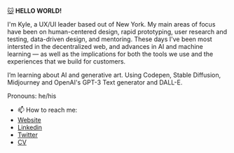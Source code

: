[:cat:]("#" ":cat:") **HELLO WORLD!**

I'm Kyle, a UX/UI leader based out of New York. My main areas of focus have been on human-centered design, rapid prototyping, user research and testing, data-driven design, and mentoring. These days I've been most intersted in the decentralized web, and advances in AI and machine learning — as well as the implications for both the tools we use and the experiences that we build for customers.

I’m learning about AI and generative art. Using Codepen, Stable Diffusion, Midjourney and OpenAI's GPT-3 Text generator and DALL-E.

Pronouns: he/his

- 📫 How to reach me: 
- <a href="https://kyleoutlaw.io">Website</a>
- <a href="https://www.linkedin.com/in/koutlaw/">Linkedin</a>
- <a href="https://twitter.com/_kyleOutlaw">Twitter</a>
- <a href="https://github.com/koutlaw/koutlaw/blob/main/CV.md">CV</a>



